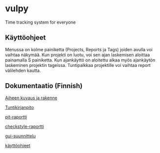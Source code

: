 # vulpy
Time tracking system for everyone

## Käyttöohjeet

Menussa on kolme painiketta (Projects, Reports ja Tags) joiden avulla voi vaihtaa näkymää. Kun projekti on luotu, voi sen ajan laskemisen aloittaa painamalla S painiketta. Kun ajankäyttö on aloitettu alkaa myös ajankäytön laskeminen projektin tageissa. Tuntipalkkaa projektille voi vaihtaa report välilehden kautta.

## Dokumentaatio (Finnish)

[Aiheen kuvaus ja rakenne](https://github.com/rovaniemi/vulpy/tree/master/dokumentaatio/aiheenKuvausJaRakenne.md)

[Tuntikirjanpito](https://github.com/rovaniemi/vulpy/tree/master/dokumentaatio/tuntikirjanpito.md)

[pit-raportti](https://htmlpreview.github.io/?https://github.com/rovaniemi/vulpy/blob/master/dokumentaatio/pit-raportti/201704062322/index.html)

[checkstyle-raportti](https://htmlpreview.github.io/?https://github.com/rovaniemi/vulpy/blob/master/dokumentaatio/checkstyle-raportti/checkstyle.html)

[gui-suunnittelu](https://github.com/rovaniemi/vulpy/tree/master/dokumentaatio/gui-suunnittelu)

[käyttöohjeet](https://github.com/rovaniemi/vulpy/tree/master/dokumentaatio/kayttoohjeet.md)
